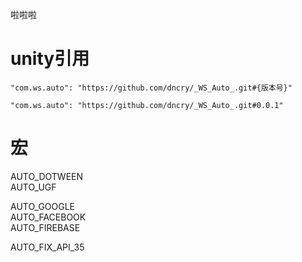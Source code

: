 啦啦啦

# unity引用
`"com.ws.auto": "https://github.com/dncry/_WS_Auto_.git#{版本号}"`    

`"com.ws.auto": "https://github.com/dncry/_WS_Auto_.git#0.0.1"`

# 宏 

AUTO_DOTWEEN  
AUTO_UGF  

AUTO_GOOGLE  
AUTO_FACEBOOK  
AUTO_FIREBASE  

AUTO_FIX_API_35
